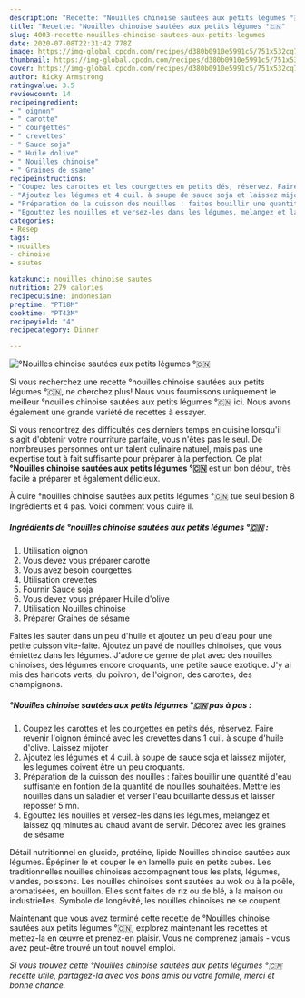 ```yaml
---
description: "Recette: °Nouilles chinoise sautées aux petits légumes °🇨🇳"
title: "Recette: °Nouilles chinoise sautées aux petits légumes °🇨🇳"
slug: 4003-recette-nouilles-chinoise-sautees-aux-petits-legumes
date: 2020-07-08T22:31:42.778Z
image: https://img-global.cpcdn.com/recipes/d380b0910e5991c5/751x532cq70/nouilles-chinoise-sautees-aux-petits-legumes-🇨🇳-photo-principale-de-la-recette.jpg
thumbnail: https://img-global.cpcdn.com/recipes/d380b0910e5991c5/751x532cq70/nouilles-chinoise-sautees-aux-petits-legumes-🇨🇳-photo-principale-de-la-recette.jpg
cover: https://img-global.cpcdn.com/recipes/d380b0910e5991c5/751x532cq70/nouilles-chinoise-sautees-aux-petits-legumes-🇨🇳-photo-principale-de-la-recette.jpg
author: Ricky Armstrong
ratingvalue: 3.5
reviewcount: 14
recipeingredient:
- " oignon"
- " carotte"
- " courgettes"
- " crevettes"
- " Sauce soja"
- " Huile dolive"
- " Nouilles chinoise"
- " Graines de ssame"
recipeinstructions:
- "Coupez les carottes et les courgettes en petits dés, réservez. Faire revenir l&#39;oignon émincé avec les crevettes dans 1 cuil. à soupe d&#39;huile d&#39;olive. Laissez mijoter"
- "Ajoutez les légumes et 4 cuil. à soupe de sauce soja et laissez mijoter, les legumes doivent être un peu croquants."
- "Préparation de la cuisson des nouilles : faites bouillir une quantité d&#39;eau suffisante en fontion de la quantité de nouilles souhaitées. Mettre les nouilles dans un saladier et verser l&#39;eau bouillante dessus et laisser reposser 5 mn."
- "Egouttez les nouilles et versez-les dans les légumes, melangez et laissez qq minutes au chaud avant de servir. Décorez avec les graines de sésame"
categories:
- Resep
tags:
- nouilles
- chinoise
- sautes

katakunci: nouilles chinoise sautes 
nutrition: 279 calories
recipecuisine: Indonesian
preptime: "PT18M"
cooktime: "PT43M"
recipeyield: "4"
recipecategory: Dinner

---
```



![°Nouilles chinoise sautées aux petits légumes °🇨🇳](https://img-global.cpcdn.com/recipes/d380b0910e5991c5/751x532cq70/nouilles-chinoise-sautees-aux-petits-legumes-🇨🇳-photo-principale-de-la-recette.jpg)

Si vous recherchez une recette °nouilles chinoise sautées aux petits légumes °🇨🇳, ne cherchez plus! Nous vous fournissons uniquement le meilleur °nouilles chinoise sautées aux petits légumes °🇨🇳 ici. Nous avons également une grande variété de recettes à essayer.

Si vous rencontrez des difficultés ces derniers temps en cuisine lorsqu'il s'agit d'obtenir votre nourriture parfaite, vous n'êtes pas le seul. De nombreuses personnes ont un talent culinaire naturel, mais pas une expertise tout à fait suffisante pour préparer à la perfection. Ce plat <strong> °Nouilles chinoise sautées aux petits légumes °🇨🇳 </strong> est un bon début, très facile à préparer et également délicieux.

<!--inarticleads1-->

À cuire °nouilles chinoise sautées aux petits légumes °🇨🇳 tue seul besion 8 Ingrédients et 4 pas. Voici comment vous cuire il.

##### Ingrédients de °nouilles chinoise sautées aux petits légumes °🇨🇳 :

1. Utilisation  oignon
1. Vous devez vous préparer  carotte
1. Vous avez besoin  courgettes
1. Utilisation  crevettes
1. Fournir  Sauce soja
1. Vous devez vous préparer  Huile d&#39;olive
1. Utilisation  Nouilles chinoise
1. Préparer  Graines de sésame


Faites les sauter dans un peu d&#39;huile et ajoutez un peu d&#39;eau pour une petite cuisson vite-faite. Ajoutez un pavé de nouilles chinoises, que vous émiettez dans les légumes. J&#39;adore ce genre de plat avec des nouilles chinoises, des légumes encore croquants, une petite sauce exotique. J&#39;y ai mis des haricots verts, du poivron, de l&#39;oignon, des carottes, des champignons. 

<!--inarticleads2-->

##### °Nouilles chinoise sautées aux petits légumes °🇨🇳 pas à pas :

1. Coupez les carottes et les courgettes en petits dés, réservez. Faire revenir l&#39;oignon émincé avec les crevettes dans 1 cuil. à soupe d&#39;huile d&#39;olive. Laissez mijoter
1. Ajoutez les légumes et 4 cuil. à soupe de sauce soja et laissez mijoter, les legumes doivent être un peu croquants.
1. Préparation de la cuisson des nouilles : faites bouillir une quantité d&#39;eau suffisante en fontion de la quantité de nouilles souhaitées. Mettre les nouilles dans un saladier et verser l&#39;eau bouillante dessus et laisser reposser 5 mn.
1. Egouttez les nouilles et versez-les dans les légumes, melangez et laissez qq minutes au chaud avant de servir. Décorez avec les graines de sésame


Détail nutritionnel en glucide, protéine, lipide Nouilles chinoise sautées aux légumes. Épépiner le et couper le en lamelle puis en petits cubes. Les traditionnelles nouilles chinoises accompagnent tous les plats, légumes, viandes, poissons. Les nouilles chinoises sont sautées au wok ou à la poêle, aromatisées, en bouillon. Elles sont faites de riz ou de blé, à la maison ou industrielles. Symbole de longévité, les nouilles chinoises ne se coupent. 

<!--inarticleads1-->

<p>
Maintenant que vous avez terminé cette recette de °Nouilles chinoise sautées aux petits légumes °🇨🇳, explorez maintenant les recettes et mettez-la en œuvre et prenez-en plaisir. Vous ne comprenez jamais - vous avez peut-être trouvé un tout nouvel emploi.
</p>

<p>
<i>Si vous trouvez cette °Nouilles chinoise sautées aux petits légumes °🇨🇳 recette utile, partagez-la avec vos bons amis ou votre famille, merci et bonne chance.</i>
</p>

